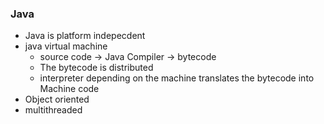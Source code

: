 ### Java
* Java is platform indepecdent
* java virtual machine
    * source code -> Java Compiler -> bytecode
    * The bytecode is distributed
    * interpreter depending on the machine translates the bytecode into Machine code
* Object oriented
* multithreaded


